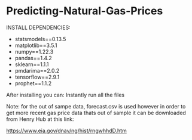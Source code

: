 # Predicting-Natural-Gas-Prices

INSTALL DEPENDENCIES:

- statsmodels==0.13.5
- matplotlib==3.5.1
- numpy==1.22.3
- pandas==1.4.2
- sklearn==1.1.1
- pmdarima==2.0.2
- tensorflow==2.9.1
- prophet==1.1.2

After installing you can:
Instantly run all the files

Note:
for the out of sampe data, forecast.csv is used however in order to get more recent
gas price data thats out of sample it can be downloaded from Henry Hub at this link:

https://www.eia.gov/dnav/ng/hist/rngwhhdD.htm
